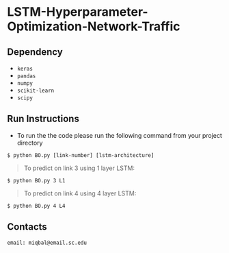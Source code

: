 # LSTM-Hyperparameter-Optimization-Network-Traffic

## Dependency 

- `keras`
- `pandas`
- `numpy`
- `scikit-learn`
- `scipy`

## Run Instructions

- To run the the code please run the following command from your project 
directory 
```
$ python BO.py [link-number] [lstm-architecture]
```
> To predict on link 3 using 1 layer LSTM:
```
$ python BO.py 3 L1
```
> To predict on link 4 using 4 layer LSTM:
```
$ python BO.py 4 L4
```
## Contacts
```
email: miqbal@email.sc.edu
```
